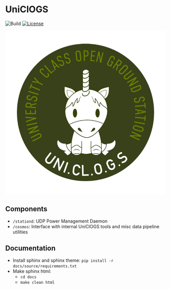 # UniClOGS
![Build](https://github.com/oresat/uniclogs-software/workflows/Mission%20Server/badge.svg)
[![License](https://img.shields.io/badge/License-GPLv3-blue.svg)](https://www.gnu.org/licenses/gpl-3.0)

![UniClOGS](https://github.com/oresat/uniclogs/raw/master/uniclogs.png "UniClOGS")

## Components
* `/stationd`: UDP Power Management Daemon
* `/cosmos`: Interface with internal UniClOGS tools and misc data pipeline utilities

## Documentation
- Install sphinx and sphinx theme: `pip install -r docs/source/requirements.txt`
- Make sphinx html:
    - `cd docs`
    - `make clean html`

